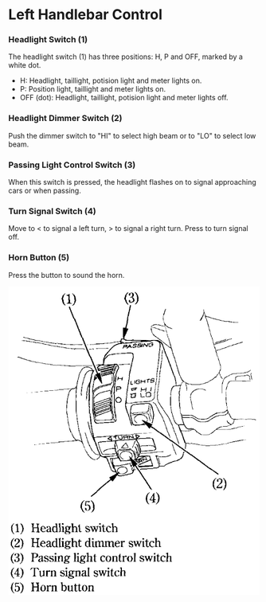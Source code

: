 # Left Handlebar Control

### Headlight Switch \(1\)

The headlight switch \(1\) has three positions: H, P and OFF, marked by a white dot.

* H: Headlight, taillight, potision light and meter lights on.
* P: Position light, taillight and meter lights on.
* OFF \(dot\): Headlight, taillight, potision light and meter lights off.

### Headlight Dimmer Switch \(2\)

Push the dimmer switch to "HI" to select high beam or to "LO" to select low beam.

### Passing Light Control Switch \(3\)

When this switch is pressed, the headlight flashes on to signal approaching cars or when passing.

### Turn Signal Switch \(4\)

Move to &lt; to signal a left turn, &gt; to signal a right turn. Press to turn signal off.

### Horn Button \(5\)

Press the button to sound the horn.

![](../../.gitbook/assets/owners-019.png)
